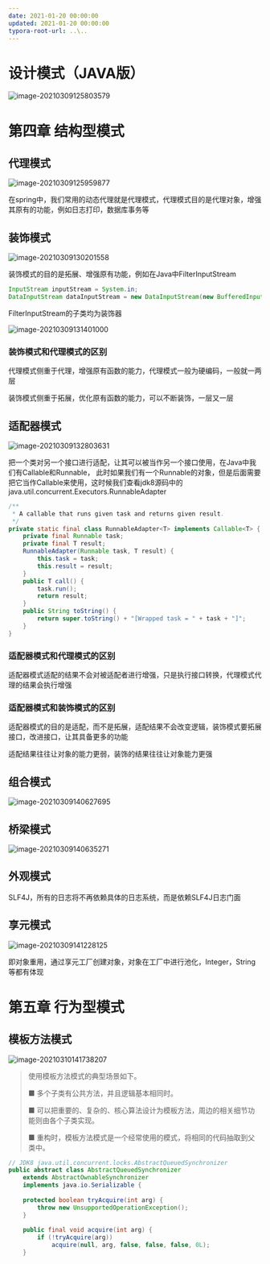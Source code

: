 ```yaml
---
date: 2021-01-20 00:00:00
updated: 2021-01-20 00:00:00
typora-root-url: ..\..
---
```


# 设计模式（JAVA版）

 ![image-20210309125803579](/images/image-20210309125803579.png)

 <!-- more -->

# 第四章 结构型模式

## 代理模式

![image-20210309125959877](/images/image-20210309125959877.png)



在spring中，我们常用的动态代理就是代理模式，代理模式目的是代理对象，增强其原有的功能，例如日志打印，数据库事务等



## 装饰模式

![image-20210309130201558](/images/image-20210309130201558.png)

装饰模式的目的是拓展、增强原有功能，例如在Java中FilterInputStream

```java
InputStream inputStream = System.in;
DataInputStream dataInputStream = new DataInputStream(new BufferedInputStream(inputStream));
```

FilterInputStream的子类均为装饰器

![image-20210309131401000](/images/image-20210309131401000.png)

### 装饰模式和代理模式的区别

代理模式侧重于代理，增强原有函数的能力，代理模式一般为硬编码，一般就一两层

装饰模式侧重于拓展，优化原有函数的能力，可以不断装饰，一层又一层





## 适配器模式

![image-20210309132803631](/images/image-20210309132803631.png)

把一个类对另一个接口进行适配，让其可以被当作另一个接口使用，在Java中我们有Callable和Runnable， 此时如果我们有一个Runnable的对象，但是后面需要把它当作Callable来使用，这时候我们查看jdk8源码中的java.util.concurrent.Executors.RunnableAdapter

```java
/**
 * A callable that runs given task and returns given result.
 */
private static final class RunnableAdapter<T> implements Callable<T> {
    private final Runnable task;
    private final T result;
    RunnableAdapter(Runnable task, T result) {
        this.task = task;
        this.result = result;
    }
    public T call() {
        task.run();
        return result;
    }
    public String toString() {
        return super.toString() + "[Wrapped task = " + task + "]";
    }
}
```

### 适配器模式和代理模式的区别

适配器模式适配的结果不会对被适配者进行增强，只是执行接口转换，代理模式代理的结果会执行增强

### 适配器模式和装饰模式的区别

适配器模式的目的是适配，而不是拓展，适配结果不会改变逻辑，装饰模式要拓展接口，改进接口，让其具备更多的功能

适配结果往往让对象的能力更弱，装饰的结果往往让对象能力更强





## 组合模式

![image-20210309140627695](/images/image-20210309140627695.png)



## 桥梁模式

![image-20210309140635271](/images/image-20210309140635271.png)



## 外观模式



SLF4J，所有的日志将不再依赖具体的日志系统，而是依赖SLF4J日志门面



## 享元模式

![image-20210309141228125](/images/image-20210309141228125.png)

即对象重用，通过享元工厂创建对象，对象在工厂中进行池化，Integer，String等都有体现



# 第五章 行为型模式

## 模板方法模式

![image-20210310141738207](/images/image-20210310141738207.png)

> 使用模板方法模式的典型场景如下。
>
> ■ 多个子类有公共方法，并且逻辑基本相同时。
>
> ■ 可以把重要的、复杂的、核心算法设计为模板方法，周边的相关细节功能则由各个子类实现。
>
> ■ 重构时，模板方法模式是一个经常使用的模式，将相同的代码抽取到父类中。

```java
// JDK8 java.util.concurrent.locks.AbstractQueuedSynchronizer
public abstract class AbstractQueuedSynchronizer
    extends AbstractOwnableSynchronizer
    implements java.io.Serializable {
    
    protected boolean tryAcquire(int arg) {
        throw new UnsupportedOperationException();
    }
    
    public final void acquire(int arg) {
        if (!tryAcquire(arg))
            acquire(null, arg, false, false, false, 0L);
    }
```





























